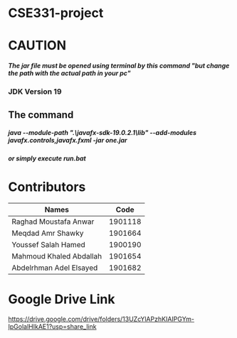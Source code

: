 #                                         CSE331-project
# CAUTION
##### The jar file must be opened using terminal by this command "but change the path with the actual path in your pc"
### JDK Version 19
## The command
##### java --module-path ".\javafx-sdk-19.0.2.1\lib" --add-modules javafx.controls,javafx.fxml -jar one.jar
##### or simply execute run.bat

# Contributors 
| Names | Code |
| ------ | ------ |
| Raghad Moustafa Anwar | 1901118 |
| Meqdad Amr Shawky | 1901664 |
| Youssef Salah Hamed | 1900190 |
| Mahmoud Khaled Abdallah | 1901654 |
| Abdelrhman Adel Elsayed | 1901682 |

# Google Drive Link
https://drive.google.com/drive/folders/13UZcYlAPzhKIAIPGYm-IpGolalHIkAE1?usp=share_link
